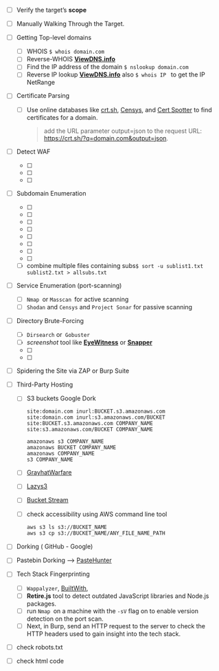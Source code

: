 - [ ] Verify the target’s **scope**

- [ ] Manually Walking Through the Target.

- [ ] Getting Top-level domains

    - [ ] WHOIS  `$ whois domain.com`
    - [ ] Reverse-WHOIS  **[ViewDNS.info](https://viewdns.info/reversewhois/)** 
    - [ ] Find the IP address of the domain  `$ nslookup domain.com`
    - [ ] Reverse IP lookup  **[ViewDNS.info](https://viewdns.info/reversewhois/)** also `$ whois IP ` to get the IP NetRange 

- [ ] Certificate Parsing  

    - [ ] Use online databases like [crt.sh](https://crt.sh/), [Censys](https://censys.io/), and [Cert Spotter](https://sslmate.com/certspotter/) to find certificates for a domain.

        >  add the URL parameter output=json to the request URL: https://crt.sh/?q=domain.com&output=json.

- [ ] Detect WAF

    - [ ]  
    - [ ]  
    - [ ] 

- [ ] Subdomain Enumeration

    - [ ]  
    - [ ]  
    - [ ]  
    - [ ]  
    - [ ]  
    - [ ]   
    - [ ]  
    - [ ]  
    - [ ] combine multiple files containing subs`$ sort -u sublist1.txt sublist2.txt > allsubs.txt` 

- [ ] Service Enumeration (port-scanning)

    - [ ] `Nmap `or `Masscan `for active scanning
    - [ ]  `Shodan` and `Censys` and `Project Sonar` for passive scanning

- [ ] Directory Brute-Forcing

    - [ ]  `Dirsearch` or` Gobuster`
    - [ ]  *screenshot* tool like [**EyeWitness**](https://github.com/FortyNorthSecurity/EyeWitness/) or [**Snapper**](https://github.com/dxa4481/Snapper/)
    - [ ] 
    - [ ]  

- [ ] Spidering the Site via ZAP or Burp Suite

- [ ] Third-Party Hosting

    - [ ] S3 buckets Google Dork

        ```
        site:domain.com inurl:BUCKET.s3.amazonaws.com
        site:domain.com inurl:s3.amazonaws.com/BUCKET
        site:BUCKET.s3.amazonaws.com COMPANY_NAME
        site:s3.amazonaws.com/BUCKET COMPANY_NAME
        
        amazonaws s3 COMPANY_NAME
        amazonaws BUCKET COMPANY_NAME
        amazonaws COMPANY_NAME
        s3 COMPANY_NAME
        ```

    - [ ] [GrayhatWarfare](https://buckets.grayhatwarfare.com/)

    - [ ] [Lazys3](https://github.com/nahamsec/lazys3/)

    - [ ] [Bucket Stream](https://github.com/eth0izzle/bucket-stream)

    - [ ] check accessibility using AWS command line tool

        ```bash
        aws s3 ls s3://BUCKET_NAME
        aws s3 cp s3://BUCKET_NAME/ANY_FILE_NAME_PATH
        ```

- [ ] Dorking ( GitHub - Google)

- [ ] Pastebin Dorking --> [PasteHunter](https://github.com/kevthehermit/PasteHunter/) 

- [ ] Tech Stack Fingerprinting

    - [ ] `Wappalyzer`,  [BuiltWith](https://builtwith.com/), 
    - [ ] **Retire.js** tool to detect outdated JavaScript libraries and Node.js packages. 
    - [ ] run `Nmap `on a machine with the `-sV` flag on to enable version detection on the port scan. 
    - [ ] Next, in Burp, send an HTTP request to the server to check the HTTP headers used to gain insight into the tech stack.

- [ ] check robots.txt

- [ ] check html code

